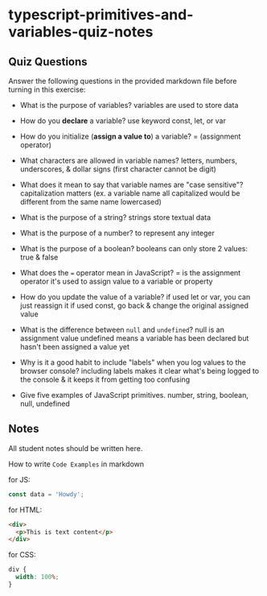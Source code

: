# typescript-primitives-and-variables-quiz-notes

## Quiz Questions

Answer the following questions in the provided markdown file before turning in this exercise:

- What is the purpose of variables?
  variables are used to store data

- How do you **declare** a variable?
  use keyword const, let, or var

- How do you initialize (**assign a value to**) a variable?
  = (assignment operator)

- What characters are allowed in variable names?
  letters, numbers, underscores, & dollar signs
  (first character cannot be digit)

- What does it mean to say that variable names are "case sensitive"?
  capitalization matters (ex. a variable name all capitalized would be different from the same name lowercased)

- What is the purpose of a string?
  strings store textual data

- What is the purpose of a number?
  to represent any integer

- What is the purpose of a boolean?
  booleans can only store 2 values: true & false

- What does the `=` operator mean in JavaScript?
  = is the assignment operator
  it's used to assign value to a variable or property

- How do you update the value of a variable?
  if used let or var, you can just reassign it
  if used const, go back & change the original assigned value

- What is the difference between `null` and `undefined`?
  null is an assignment value
  undefined means a variable has been declared but hasn't been assigned a value yet

- Why is it a good habit to include "labels" when you log values to the browser console?
  including labels makes it clear what's being logged to the console & it keeps it from getting too confusing

- Give five examples of JavaScript primitives.
  number, string, boolean, null, undefined

## Notes

All student notes should be written here.

How to write `Code Examples` in markdown

for JS:

```javascript
const data = 'Howdy';
```

for HTML:

```html
<div>
  <p>This is text content</p>
</div>
```

for CSS:

```css
div {
  width: 100%;
}
```
